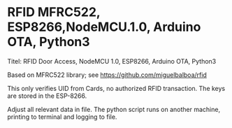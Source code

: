# RFID MFRC522, ESP8266,NodeMCU.1.0, Arduino OTA, Python3
Titel: RFID Door Access, NodeMCU 1.0, ESP8266, Arduino OTA, Python3


Based on MFRC522 library; see https://github.com/miguelbalboa/rfid


This only verifies UID from Cards, no authorized RFID transaction.
The keys are stored in the ESP-8266.


Adjust all relevant data in file.
The python script runs on another machine, printing to terminal and logging to file.


